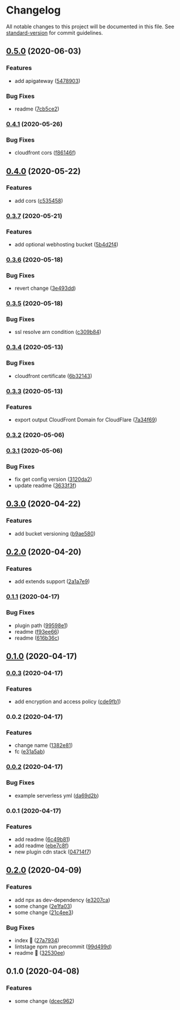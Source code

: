 # Changelog

All notable changes to this project will be documented in this file. See [standard-version](https://github.com/conventional-changelog/standard-version) for commit guidelines.

## [0.5.0](https://github.com/w4rlock/serverless-cdn-stack/compare/0.4.1...0.5.0) (2020-06-03)


### Features

* add apigateway ([5478903](https://github.com/w4rlock/serverless-cdn-stack/commit/5478903f717ff51287ac39ab780b4e87e8056f3b))


### Bug Fixes

* readme ([7cb5ce2](https://github.com/w4rlock/serverless-cdn-stack/commit/7cb5ce26b9cc45ec75376b1452b40acdc625074f))

### [0.4.1](https://github.com/w4rlock/serverless-cdn-stack/compare/0.4.0...0.4.1) (2020-05-26)


### Bug Fixes

* cloudfront cors ([f86146f](https://github.com/w4rlock/serverless-cdn-stack/commit/f86146fe70ea571972506f16aff37ccd554e9865))

## [0.4.0](https://github.com/w4rlock/serverless-cdn-stack/compare/0.3.7...0.4.0) (2020-05-22)


### Features

* add cors ([c535458](https://github.com/w4rlock/serverless-cdn-stack/commit/c535458bb15d9c63d1f2336df1848c28598a32f8))

### [0.3.7](https://github.com/w4rlock/serverless-cdn-stack/compare/0.3.6...0.3.7) (2020-05-21)


### Features

* add optional webhosting bucket ([5b4d2f4](https://github.com/w4rlock/serverless-cdn-stack/commit/5b4d2f4a89b27c381c92dd488402bf26dcc8e636))

### [0.3.6](https://github.com/w4rlock/serverless-cdn-stack/compare/0.3.5...0.3.6) (2020-05-18)


### Bug Fixes

* revert change ([3e493dd](https://github.com/w4rlock/serverless-cdn-stack/commit/3e493dd4cafa5777077caaf9144a97efdeab16bf))

### [0.3.5](https://github.com/w4rlock/serverless-cdn-stack/compare/0.3.4...0.3.5) (2020-05-18)


### Bug Fixes

* ssl resolve arn condition ([c309b84](https://github.com/w4rlock/serverless-cdn-stack/commit/c309b84607689351616f099c7354a89541d8f65f))

### [0.3.4](https://github.com/w4rlock/serverless-cdn-stack/compare/0.3.3...0.3.4) (2020-05-13)


### Bug Fixes

* cloudfront certificate ([6b32143](https://github.com/w4rlock/serverless-cdn-stack/commit/6b321434c4c602985e2b8da998c80dcdd9b9197d))

### [0.3.3](https://github.com/w4rlock/serverless-cdn-stack/compare/0.3.2...0.3.3) (2020-05-13)


### Features

* export output CloudFront Domain for CloudFlare ([7a34f69](https://github.com/w4rlock/serverless-cdn-stack/commit/7a34f693dd499deb54481f528b80a5d3ca0f86d0))

### [0.3.2](https://github.com/w4rlock/serverless-cdn-stack/compare/0.3.1...0.3.2) (2020-05-06)

### [0.3.1](https://github.com/w4rlock/serverless-cdn-stack/compare/0.3.0...0.3.1) (2020-05-06)


### Bug Fixes

* fix get config version ([3120da2](https://github.com/w4rlock/serverless-cdn-stack/commit/3120da2bfb4e01530308469721f8912e77f8b0f6))
* update readme ([3633f3f](https://github.com/w4rlock/serverless-cdn-stack/commit/3633f3f96843fa7a968415dcca912934948f9a26))

## [0.3.0](https://github.com/w4rlock/serverless-cdn-stack/compare/0.2.0...0.3.0) (2020-04-22)


### Features

* add bucket versioning ([b9ae580](https://github.com/w4rlock/serverless-cdn-stack/commit/b9ae58042c3ff57c0980b4fbbecb9b08057bd103))

## [0.2.0](https://github.com/w4rlock/serverless-cdn-stack/compare/0.1.1...0.2.0) (2020-04-20)


### Features

* add extends support ([2a1a7e9](https://github.com/w4rlock/serverless-cdn-stack/commit/2a1a7e9d89de29dc50835af461772d5f75aa2a97))

### [0.1.1](https://github.com/w4rlock/serverless-cdn-stack/compare/0.1.0...0.1.1) (2020-04-17)


### Bug Fixes

* plugin path ([99598e1](https://github.com/w4rlock/serverless-cdn-stack/commit/99598e14ebaf528945f414f79b25efd67e20aacb))
* readme ([f93ee66](https://github.com/w4rlock/serverless-cdn-stack/commit/f93ee667e0ca83d481f4e2b4caccfaa725e56191))
* readme ([616b36c](https://github.com/w4rlock/serverless-cdn-stack/commit/616b36cdfd623edf74ea8cbbcd365f37cc7933a3))

## [0.1.0](https://github.com/w4rlock/serverless-cdn-stack/compare/0.0.3...0.1.0) (2020-04-17)

### [0.0.3](https://github.com/w4rlock/serverless-cdn-stack/compare/0.0.2...0.0.3) (2020-04-17)


### Features

* add encryption and access policy ([cde9fb1](https://github.com/w4rlock/serverless-cdn-stack/commit/cde9fb197ce48b7e0d99156f6cc036ab07d0be50))

### 0.0.2 (2020-04-17)


### Features

* change name ([1382e81](https://github.com/w4rlock/serverless-cdn-stack/commit/1382e81aa73591233ce593c61815240621e8ba1b))
* fc ([e31a5ab](https://github.com/w4rlock/serverless-cdn-stack/commit/e31a5ab900b75059f3effa8504b0a3a9f76ac2e9))

### [0.0.2](https://github.com/w4rlock/serverless-cdn-stack/compare/0.0.1...0.0.2) (2020-04-17)


### Bug Fixes

* example serverless yml ([da69d2b](https://github.com/w4rlock/serverless-cdn-stack/commit/da69d2b3f9303ee28698ce01f7227907d31df702))

### 0.0.1 (2020-04-17)


### Features

* add readme ([6c49b81](https://github.com/w4rlock/serverless-cdn-stack/commit/6c49b813049b74f0cdb877a0f96f2fbf7a176b24))
* add readme ([ebe7c8f](https://github.com/w4rlock/serverless-cdn-stack/commit/ebe7c8f20eb538f4a1dbcce5f3b5cf190eafdc3d))
* new plugin cdn stack ([04714f7](https://github.com/w4rlock/serverless-cdn-stack/commit/04714f745e3e145b39e1edac8fa4a247cfa83bd7))

## [0.2.0](https://github.com/w4rlock/template-base-serverless-plugin/compare/0.1.0...0.2.0) (2020-04-09)


### Features

* add npx as dev-dependency ([e3207ca](https://github.com/w4rlock/template-base-serverless-plugin/commit/e3207cabe0428fca2dd4da3477ec149fdeae14ca))
* some change ([2e1fa03](https://github.com/w4rlock/template-base-serverless-plugin/commit/2e1fa03d1ca171b6879bf85728def78a5c849a13))
* some change ([21c4ee3](https://github.com/w4rlock/template-base-serverless-plugin/commit/21c4ee3b6a5bd2c2ac994dc1cc078a56d31e8828))


### Bug Fixes

* index :beer: ([27a7934](https://github.com/w4rlock/template-base-serverless-plugin/commit/27a7934259987d300d217c5529bd27a79b8a28a7))
* lintstage npm run precommit ([99d499d](https://github.com/w4rlock/template-base-serverless-plugin/commit/99d499d0f12000178c7360fd1b97c560dd92ac3b))
* readme :beer: ([32530ee](https://github.com/w4rlock/template-base-serverless-plugin/commit/32530eee45fc6b603ca6fc9bca05309fe20375c8))

## 0.1.0 (2020-04-08)


### Features

* some change ([dcec962](https://github.com/w4rlock/template-base-serverless-plugin/commit/dcec962395cb8c285522ecf4964b8d3dbf947dc5))
